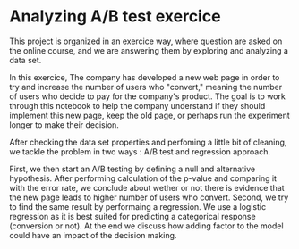 # Analyzing A/B test exercice

This project is organized in an exercice way, where question are asked on the online course, and we are answering them by exploring and analyzing a data set.

In this exercice, The company has developed a new web page in order to try and increase the number of users who "convert," meaning the number of users who decide to pay for the company's product. The goal is to work through this notebook to help the company understand if they should implement this new page, keep the old page, or perhaps run the experiment longer to make their decision.

After checking the data set properties and perfoming a little bit of cleaning, we tackle the problem in two ways : A/B test and regression approach.

First, we then start an A/B testing by defining a null and alternative hypothesis. After performing calculation of the p-value and comparing it with the error rate, we conclude about wether or not there is evidence that the new page leads to higher number of users who convert.
Second, we try to find the same result by performaing a regression. We use a logistic regression as it is best suited for predicting a categorical response (conversion or not). At the end we discuss how adding factor to the model could have an impact of the decision making.
